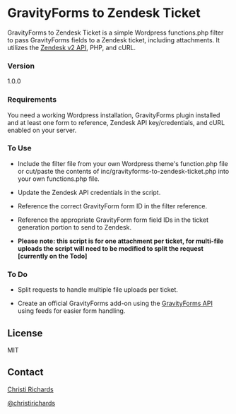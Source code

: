 # GravityForms to Zendesk Ticket

GravityForms to Zendesk Ticket is a simple Wordpress functions.php filter to pass GravityForms fields to a Zendesk ticket, including attachments.  It utilizes the [Zendesk v2 API](https://developer.zendesk.com/rest_api/docs/core/introduction), PHP, and cURL.

### Version
1.0.0

### Requirements

You need a working Wordpress installation, GravityForms plugin installed and at least one form to reference, Zendesk API key/credentials, and cURL enabled on your server.

### To Use

- Include the filter file from your own Wordpress theme's function.php file or cut/paste the contents of inc/gravityforms-to-zendesk-ticket.php into your own functions.php file.

- Update the Zendesk API credentials in the script.

- Reference the correct GravityForm form ID in the filter reference.

- Reference the appropriate GravityForm form field IDs in the ticket generation portion to send to Zendesk.

- **Please note: this script is for one attachment per ticket, for multi-file uploads the script will need to be modified to split the request [currently on the Todo]**

### To Do

 - Split requests to handle multiple file uploads per ticket.

 - Create an official GravityForms add-on using the [GravityForms API](http://www.gravityhelp.com/documentation/gravity-forms/extending-gravity-forms/api/gravity-forms-api/) using feeds for easier form handling.

License
----

MIT

Contact
----

[Christi Richards](http://www.christirichards.com)

[@christirichards](http://twitter.com/christirichards)